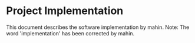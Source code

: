 # Project Implementation
This document describes the software implementation by mahin.
Note: The word 'implementation' has been corrected by mahin.

